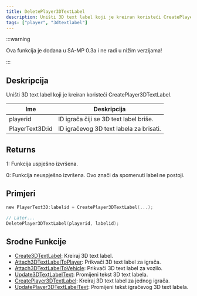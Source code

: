 ```yaml
---
title: DeletePlayer3DTextLabel
description: Uništi 3D text label koji je kreiran koristeći CreatePlayer3DTextLabel.
tags: ["player", "3dtextlabel"]
---
```


:::warning

Ova funkcija je dodana u SA-MP 0.3a i ne radi u nižim verzijama!

:::

## Deskripcija

Uništi 3D text label koji je kreiran koristeći CreatePlayer3DTextLabel.

| Ime             | Deskripcija                             |
| --------------- | --------------------------------------- |
| playerid        | ID igrača čiji se 3D text label briše.  |
| PlayerText3D:id | ID igračevog 3D text labela za brisati. |

## Returns

1: Funkcija uspješno izvršena.

0: Funkcija neuspješno izvršena. Ovo znači da spomenuti label ne postoji.

## Primjeri

```c
new PlayerText3D:labelid = CreatePlayer3DTextLabel(...);

// Later...
DeletePlayer3DTextLabel(playerid, labelid);
```

## Srodne Funkcije

- [Create3DTextLabel](Create3DTextLabel): Kreiraj 3D text label.
- [Attach3DTextLabelToPlayer](Attach3DTextLabelToPlayer): Prikvači 3D text label za igrača.
- [Attach3DTextLabelToVehicle](Attach3DTextLabelToVehicle): Prikvači 3D text label za vozilo.
- [Update3DTextLabelText](Update3DTextLabelText): Promijeni tekst 3D text labela.
- [CreatePlayer3DTextLabel](CreatePlayer3DTextLabel): Kreiraj 3D text label za jednog igrača.
- [UpdatePlayer3DTextLabelText](UpdatePlayer3DTextLabelText): Promijeni tekst igračevog 3D text labela.
